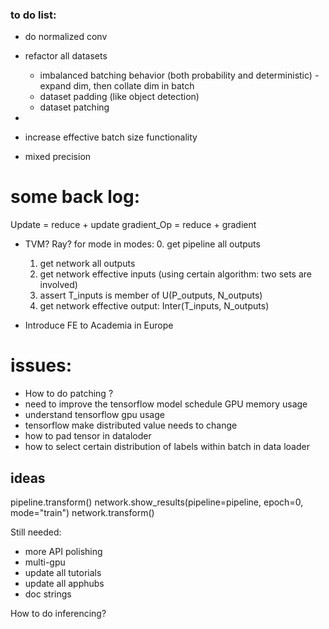 
### to do list:



* do normalized conv

* refactor all datasets
    * imbalanced batching behavior (both probability and deterministic) - expand dim, then collate dim in batch
    * dataset padding (like object detection)
    * dataset patching

* 




* increase effective batch size functionality

* mixed precision




# some back log:
 Update = reduce + update
 gradient_Op = reduce + gradient

* TVM? Ray?
for mode in modes:
    0. get pipeline all outputs
    1. get network all outputs
    2. get network effective inputs (using certain algorithm: two sets are involved)
    3. assert T_inputs is member of  U(P_outputs, N_outputs)
    4. get network effective output:  Inter(T_inputs, N_outputs)

* Introduce FE to Academia in Europe


# issues:
* How to do patching ?
* need to improve the tensorflow model schedule GPU memory usage
* understand tensorflow gpu usage
* tensorflow make distributed value needs to change
* how to pad tensor in dataloder
* how to select certain distribution of labels within batch in data loader




## ideas
pipeline.transform()
network.show_results(pipeline=pipeline, epoch=0, mode="train")
network.transform()


Still needed:
* more API polishing
* multi-gpu
* update all tutorials
* update all apphubs
* doc strings

How to do inferencing?


